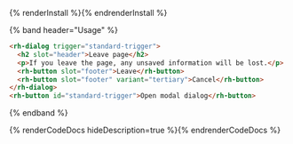 {% renderInstall %}{% endrenderInstall %}

{% band header="Usage" %}
```html
<rh-dialog trigger="standard-trigger">
  <h2 slot="header">Leave page</h2>
  <p>If you leave the page, any unsaved information will be lost.</p>
  <rh-button slot="footer">Leave</rh-button>
  <rh-button slot="footer" variant="tertiary">Cancel</rh-button>
</rh-dialog>
<rh-button id="standard-trigger">Open modal dialog</rh-button>
```
{% endband %}

{% renderCodeDocs hideDescription=true %}{% endrenderCodeDocs %}
